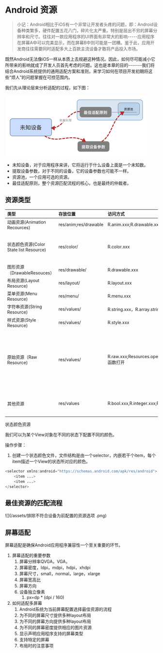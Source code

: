 # **Android 资源**

> 小记：Android相比于iOS有一个非常让开发者头疼的问题，即：Android设备种类繁多，硬件配置五花八门，碎片化太严重。特别是层出不穷的屏幕分辨率和尺寸。往往对一款应用程序的UI界面有非常大的影响-----应用程序在屏幕A中可以完美显示，而在屏幕B中则可能是一团糟。鉴于此，应用开发商往往需要同时适配多大上百款主流设备才敢将产品投入市场。

既然Android无法像iOS一样从本质上去规避这种情况。因此，如何尽可能减小它所带来的影响就成了开发人员首先考虑的问题。这也是本章的目的-------我们将结合Android系统提供的通用适配方案和准则，来学习如何在项目开发初期将这些“烦人”的问题掌握在可控范围内。

我们先从理论层来分析适配的过程，如下图：

![](/assets/未知设备.png)

* 未知设备，对于应用程序来讲，它将运行于什么设备上面是一个未知数。
* 提取设备参数，对于不同的设备，它的设备参数也可能不一样。
* 资源池，一个应用可选的资源。
* 最佳适配原则，整个资源匹配流程的核心，也是最终的仲裁者。

## 资源类型

| 类型 | 存放位置 | 访问方式 | 描述 |
| :--- | :--- | :--- | :--- |
| 动画资源\(Animation Recources\) | res/anim;res/drawable | R.anim.xxx;R.drawable.xxx | 动画实现 |
| 状态颜色资源\(Color State list Resource\) | res/color/ | R.color.xxx | 定义各种配色方案，并可以根据程序的view状态自动切换颜色 |
| 图形资源（DrawableResouces） | res/drawable/ | R.drawable.xxx | 各种图片文件 |
| 布局资源\(Layout Resource\) | res/layout/ | R.layout.xxx | 布局文件 |
| 菜单资源\(Menu Resource\) | res/menu/ | R.menu.xxx | 菜单资源 |
| 字符串资源\(String Resource\) | res/values/ | R.string.xxx，R.array.string\_array\_name | 字符串和字符串数组 |
| 样式资源\(Style Resource\) | res/values/ | R.style.xxx | 定义UI外观 |
| 原始资源（Raw Resource\) | res/values/ | R.raw.xxx;Resources.openRawResource函数打开 | 存放原始格式的资源，如音频文件，也可以将这类文件放在asset/目录下，这时资源不会被分配id值，可以用AssetManager来访问 |
| 其他资源 | res/values | R.bool.xxx,R.integer.xxx;R.color.xxx | 用于定义各种变量值，如整型、布尔型、颜色、尺寸等 |

状态颜色资源

我们可以为某个View对象在不同的状态下配置不同的颜色。

操作步骤：

1. 创建一个状态颜色文件，文件结构是由一个selector，内嵌若干个item，每个item描述一个View的状态所对应的颜色。

```java
<selector xmlns:android="https://schemas.android.com/apk/res/android">
    <item ...>
    <item ...>
</selector>
```

## **最佳资源的匹配流程**

![](/assets/排除不符合设备为前配置的资源选项 .png)

## 屏幕适配

屏幕适配是确保Android应用程序兼容性一个至关重要的环节。

1. 屏幕适配的重要参数
   1. 屏幕分辨率QVGA，VGA，
   2. 屏幕密度，ldpi，mdpi，hdpi，xhdpi
   3. 屏幕尺寸，small，normal，large，xlarge
   4. 屏幕宽高比
   5. 屏幕方向
   6. 设备独立像素
      1. px=dp \* \(dpi / 160\)
2. 如何适配多屏幕
   1. Android系统为当前屏幕配置选择最佳资源的流程
   2. 为不同的屏幕尺寸提供多种layout布局
   3. 为不同的屏幕方向提供多种layout布局
   4. 为不同的屏幕密度提供相应的图片资源
   5. 显示声明应用程序支持的屏幕类型
   6. 支持特定的屏幕
   7. 布局时的注意事项



